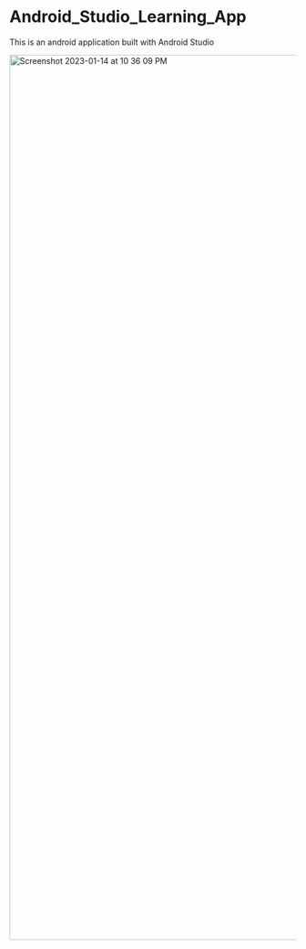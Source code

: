 # Android_Studio_Learning_App
This is an android application built with Android Studio

<img width="1552" alt="Screenshot 2023-01-14 at 10 36 09 PM" src="https://user-images.githubusercontent.com/104536921/212520049-eb125eca-7b1e-45f1-8b2c-3bc363f74f54.png">
